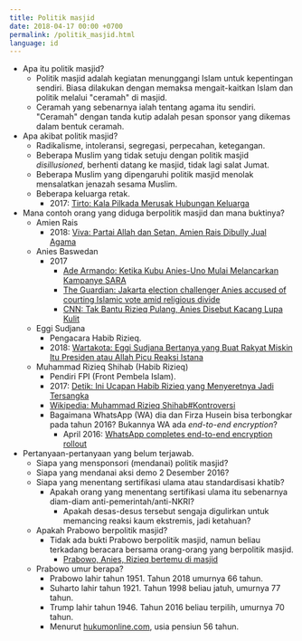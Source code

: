 ```yaml
---
title: Politik masjid
date: 2018-04-17 00:00 +0700
permalink: /politik_masjid.html
language: id
---
```


- Apa itu politik masjid?
    - Politik masjid adalah kegiatan menunggangi Islam untuk kepentingan sendiri.
    Biasa dilakukan dengan memaksa mengait-kaitkan Islam dan politik
    melalui "ceramah" di masjid.
    - Ceramah yang sebenarnya ialah tentang agama itu sendiri.
    "Ceramah" dengan tanda kutip adalah pesan sponsor yang dikemas dalam bentuk ceramah.
- Apa akibat politik masjid?
    - Radikalisme, intoleransi, segregasi, perpecahan, ketegangan.
    - Beberapa Muslim yang tidak setuju dengan politik masjid *disillusioned*, berhenti datang ke masjid, tidak lagi salat Jumat.
    - Beberapa Muslim yang dipengaruhi politik masjid menolak mensalatkan jenazah sesama Muslim.
    - Beberapa keluarga retak.
        - 2017: [Tirto: Kala Pilkada Merusak Hubungan Keluarga](https://tirto.id/kala-pilkada-merusak-hubungan-keluarga-ci5h)
- Mana contoh orang yang diduga berpolitik masjid dan mana buktinya?
    - Amien Rais
        - 2018: [Viva: Partai Allah dan Setan, Amien Rais Dibully Jual Agama](https://www.viva.co.id/berita/nasional/1026616-partai-allah-dan-setan-amien-rais-dibully-jual-agama)
    - Anies Baswedan
        - 2017
            - [Ade Armando: Ketika Kubu Anies-Uno Mulai Melancarkan Kampanye SARA](http://www.madinaonline.id/c907-editorial/ketika-kubu-anies-uno-mulai-melancarkan-kampanye-sara/)
            - [The Guardian: Jakarta election challenger Anies accused of courting Islamic vote amid religious divide](https://www.theguardian.com/world/2017/apr/15/jakarta-election-challenger-anies-accused-of-courting-islamic-vote-amid-religious-divide)
            - [CNN: Tak Bantu Rizieq Pulang, Anies Disebut Kacang Lupa Kulit](https://www.cnnindonesia.com/nasional/20180221153958-20-277802/tak-bantu-rizieq-pulang-anies-disebut-kacang-lupa-kulit)
    - Eggi Sudjana
        - Pengacara Habib Rizieq.
        - 2018: [Wartakota: Eggi Sudjana Bertanya yang Buat Rakyat Miskin Itu Presiden atau Allah Picu Reaksi Istana](http://wartakota.tribunnews.com/2018/04/16/eggi-sudjana-bertanya-yang-buat-rakyat-miskin-itu-presiden-atau-allah-picu-reaksi-istana)
    - Muhammad Rizieq Shihab (Habib Rizieq)
        - Pendiri FPI (Front Pembela Islam).
        - 2017: [Detik: Ini Ucapan Habib Rizieq yang Menyeretnya Jadi Tersangka](https://news.detik.com/berita/d-3409529/ini-ucapan-habib-rizieq-yang-menyeretnya-jadi-tersangka)
        - [Wikipedia: Muhammad Rizieq Shihab#Kontroversi](https://id.wikipedia.org/wiki/Muhammad_Rizieq_Shihab#Kontroversi)
        - Bagaimana WhatsApp (WA) dia dan Firza Husein bisa terbongkar pada tahun 2016? Bukannya WA ada *end-to-end encryption*?
            - April 2016: [WhatsApp completes end-to-end encryption rollout
            ](https://techcrunch.com/2016/04/05/whatsapp-completes-end-to-end-encryption-rollout/)
- Pertanyaan-pertanyaan yang belum terjawab.
    - Siapa yang mensponsori (mendanai) politik masjid?
    - Siapa yang mendanai aksi demo 2 Desember 2016?
    - Siapa yang menentang sertifikasi ulama atau standardisasi khatib?
        - Apakah orang yang menentang sertifikasi ulama itu sebenarnya diam-diam anti-pemerintah/anti-NKRI?
            - Apakah desas-desus tersebut sengaja digulirkan untuk memancing reaksi kaum ekstremis, jadi ketahuan?
    - Apakah Prabowo berpolitik masjid?
        - Tidak ada bukti Prabowo berpolitik masjid, namun beliau terkadang beracara bersama orang-orang yang berpolitik masjid.
            - [Prabowo, Anies, Rizieq bertemu di masjid](http://www.bbc.com/indonesia/trensosial-39642796)
    - Prabowo umur berapa?
        - Prabowo lahir tahun 1951. Tahun 2018 umurnya 66 tahun.
        - Suharto lahir tahun 1921. Tahun 1998 beliau jatuh, umurnya 77 tahun.
        - Trump lahir tahun 1946. Tahun 2016 beliau terpilih, umurnya 70 tahun.
        - Menurut [hukumonline.com](http://www.hukumonline.com/klinik/detail/lt576b5bea8bb19/aturan-tentang-batas-usia-pensiun-pekerja),
        usia pensiun 56 tahun.
